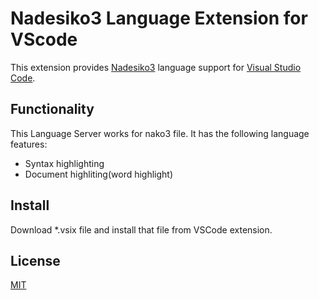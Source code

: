 # Nadesiko3 Language Extension for VScode

This extension provides [Nadesiko3](https://nadesi.com/) language support for [Visual Studio Code](https://code.visualstudio.com/).

## Functionality

This Language Server works for nako3 file. It has the following language features:
- Syntax highlighting
- Document highliting(word highlight)

## Install

Download *.vsix file and install that file from VSCode extension.

## License

[MIT](LICENSE.txt)

